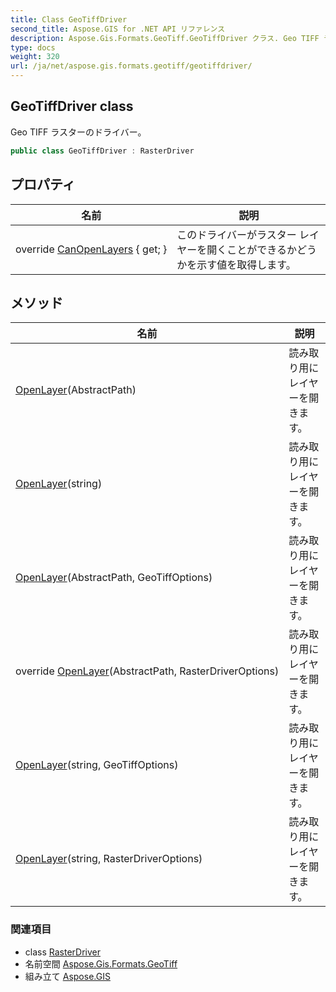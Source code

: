 ```yaml
---
title: Class GeoTiffDriver
second_title: Aspose.GIS for .NET API リファレンス
description: Aspose.Gis.Formats.GeoTiff.GeoTiffDriver クラス. Geo TIFF ラスターのドライバー
type: docs
weight: 320
url: /ja/net/aspose.gis.formats.geotiff/geotiffdriver/
---
```

## GeoTiffDriver class

Geo TIFF ラスターのドライバー。

```csharp
public class GeoTiffDriver : RasterDriver
```

## プロパティ

| 名前 | 説明 |
| --- | --- |
| override [CanOpenLayers](../../aspose.gis.formats.geotiff/geotiffdriver/canopenlayers/) { get; } | このドライバーがラスター レイヤーを開くことができるかどうかを示す値を取得します。 |

## メソッド

| 名前 | 説明 |
| --- | --- |
| [OpenLayer](../../aspose.gis/rasterdriver/openlayer/)(AbstractPath) | 読み取り用にレイヤーを開きます。 |
| [OpenLayer](../../aspose.gis/rasterdriver/openlayer/)(string) | 読み取り用にレイヤーを開きます。 |
| [OpenLayer](../../aspose.gis.formats.geotiff/geotiffdriver/openlayer/#openlayer_1)(AbstractPath, GeoTiffOptions) | 読み取り用にレイヤーを開きます。 |
| override [OpenLayer](../../aspose.gis.formats.geotiff/geotiffdriver/openlayer/#openlayer_2)(AbstractPath, RasterDriverOptions) | 読み取り用にレイヤーを開きます。 |
| [OpenLayer](../../aspose.gis.formats.geotiff/geotiffdriver/openlayer/#openlayer_4)(string, GeoTiffOptions) | 読み取り用にレイヤーを開きます。 |
| [OpenLayer](../../aspose.gis/rasterdriver/openlayer/)(string, RasterDriverOptions) | 読み取り用にレイヤーを開きます。 |

### 関連項目

* class [RasterDriver](../../aspose.gis/rasterdriver/)
* 名前空間 [Aspose.Gis.Formats.GeoTiff](../../aspose.gis.formats.geotiff/)
* 組み立て [Aspose.GIS](../../)


